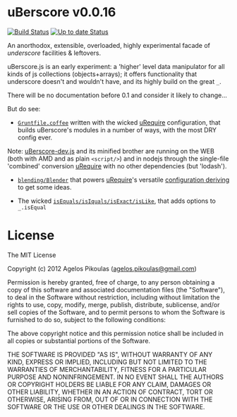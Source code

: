 # uBerscore v0.0.16

[![Build Status](https://travis-ci.org/anodynos/uBerscore.png)](https://travis-ci.org/anodynos/uBerscore)
[![Up to date Status](https://david-dm.org/anodynos/uBerscore.png)](https://david-dm.org/anodynos/uBerscore.png)

An anorthodox, extensible, overloaded, highly experimental facade of *underscore* facilities & leftovers.

uBerscore.js is an early experiment: a 'higher' level data manipulator for all kinds of js collections (objects+arrays); it offers functionality that underscore doesn't and wouldn't have, and its highly build on the great `_`.

There will be no documentation before 0.1 and consider it likely to change...

But do see:

* [`Gruntfile.coffee`](https://github.com/anodynos/uBerscore/blob/master/Gruntfile.coffee) written with the wicked [uRequire](https://github.com/anodynos/uRequire) configuration, that builds uBerscore's modules in a number of ways, with the most DRY config ever.

Note: [uBerscore-dev.js](https://github.com/anodynos/uBerscore/blob/master/build/dist/uberscore-dev.js) and its minified brother are running on the WEB (both with AMD and as plain `<script/>`) and in nodejs through the single-file 'combined' conversion [uRequire](https://github.com/anodynos/uRequire) with no other dependencies (but 'lodash').

* [`blending/Blender`](https://github.com/anodynos/uBerscore/blob/master/source/code/blending/Blender.coffee) that powers [uRequire](https://github.com/anodynos/uRequire)'s versatile [configuration deriving](http://urequire.org/masterdefaultsconfig.coffee#deriving) to get some ideas.

* The wicked [`isEquals/isIquals/isExact/isLike`](https://github.com/anodynos/uBerscore/blob/master/source/code/objects/isEqual.coffee), that adds options to `_.isEqual`

# License
The MIT License

Copyright (c) 2012 Agelos Pikoulas (agelos.pikoulas@gmail.com)

Permission is hereby granted, free of charge, to any person
obtaining a copy of this software and associated documentation
files (the "Software"), to deal in the Software without
restriction, including without limitation the rights to use,
copy, modify, merge, publish, distribute, sublicense, and/or sell
copies of the Software, and to permit persons to whom the
Software is furnished to do so, subject to the following
conditions:

The above copyright notice and this permission notice shall be
included in all copies or substantial portions of the Software.

THE SOFTWARE IS PROVIDED "AS IS", WITHOUT WARRANTY OF ANY KIND,
EXPRESS OR IMPLIED, INCLUDING BUT NOT LIMITED TO THE WARRANTIES
OF MERCHANTABILITY, FITNESS FOR A PARTICULAR PURPOSE AND
NONINFRINGEMENT. IN NO EVENT SHALL THE AUTHORS OR COPYRIGHT
HOLDERS BE LIABLE FOR ANY CLAIM, DAMAGES OR OTHER LIABILITY,
WHETHER IN AN ACTION OF CONTRACT, TORT OR OTHERWISE, ARISING
FROM, OUT OF OR IN CONNECTION WITH THE SOFTWARE OR THE USE OR
OTHER DEALINGS IN THE SOFTWARE.